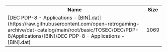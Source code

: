 <table>
<tr><th>Name</th><th>Size</th></tr>
<tr><td>
[DEC PDP-8 - Applications - [BIN].dat](https://raw.githubusercontent.com/open-retrogaming-archive/dat-catalog/main/root/basic/TOSEC/DEC/PDP-8/Applications/[BIN]/DEC PDP-8 - Applications - [BIN].dat)
</td><td>1069</td></tr>
</table>
